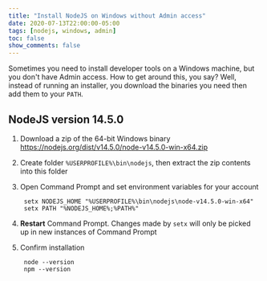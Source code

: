 ```yaml
---
title: "Install NodeJS on Windows without Admin access"
date: 2020-07-13T22:00:00-05:00
tags: [nodejs, windows, admin]
toc: false
show_comments: false
---
```


Sometimes you need to install developer tools on a Windows machine, but you don't have Admin access. How to get around this, you say? Well, instead of running an installer, you download the binaries you need then add them to your `PATH`.

## NodeJS version 14.5.0

1. Download a zip of the 64-bit Windows binary <https://nodejs.org/dist/v14.5.0/node-v14.5.0-win-x64.zip>
1. Create folder `%USERPROFILE%\bin\nodejs`, then extract the zip contents into this folder
1. Open Command Prompt and set environment variables for your account

        setx NODEJS_HOME "%USERPROFILE%\bin\nodejs\node-v14.5.0-win-x64"
        setx PATH "%NODEJS_HOME%;%PATH%"

1. **Restart** Command Prompt. Changes made by `setx` will only be picked up in new instances of Command Prompt
1. Confirm installation

        node --version
        npm --version
